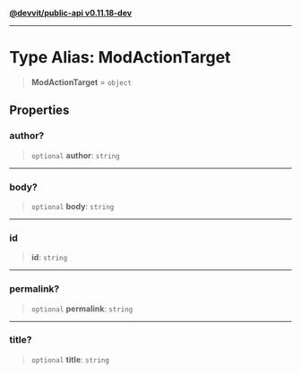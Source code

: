 [**@devvit/public-api v0.11.18-dev**](../../README.md)

---

# Type Alias: ModActionTarget

> **ModActionTarget** = `object`

## Properties

<a id="author"></a>

### author?

> `optional` **author**: `string`

---

<a id="body"></a>

### body?

> `optional` **body**: `string`

---

<a id="id"></a>

### id

> **id**: `string`

---

<a id="permalink"></a>

### permalink?

> `optional` **permalink**: `string`

---

<a id="title"></a>

### title?

> `optional` **title**: `string`
